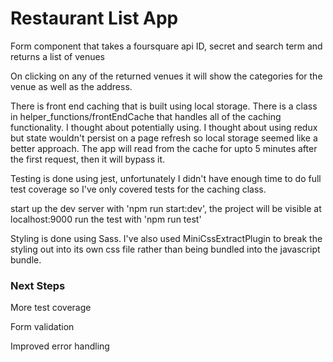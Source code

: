 # Restaurant List App

Form component that takes a foursquare api ID, secret and search term and returns a list of venues

On clicking on any of the returned venues it will show the categories for the venue as well as the address.

There is front end caching that is built using local storage. There is a class in helper_functions/frontEndCache that handles all of the caching functionality. I thought about potentially using. I thought about using redux but state wouldn't persist on a page refresh so local storage seemed like a better approach. The app will read from the cache for upto 5 minutes after the first request, then it will bypass it.

Testing is done using jest, unfortunately I didn't have enough time to do full test coverage so I've only covered tests for the caching class.

start up the dev server with 'npm run start:dev', the project will be visible at localhost:9000
run the test with 'npm run test'

Styling is done using Sass. I've also used MiniCssExtractPlugin to break the styling out into its own css file rather than being bundled into the javascript bundle.

### Next Steps

More test coverage

Form validation

Improved error handling

